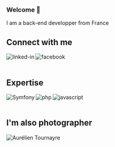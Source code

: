 ### Welcome 👋
I am a back-end developper from France

## Connect with me
[<img align="left" alt="linked-in" src="https://img.shields.io/badge/linkedin-%230077B5.svg?&style=for-the-badge&logo=linkedin&logoColor=white" />](http://in.aurelien-tournayre.com)

[<img align="left" alt="facebook" src="https://img.shields.io/badge/facebook-%231877F2.svg?&style=for-the-badge&logo=facebook&logoColor=white" />](https://www.facebook.com/aurelien.tournayre.photo/)

<br>
<br>

## Expertise
<img align="left" alt="Symfony" src="https://img.shields.io/badge/symfony%202/4/5-%2320232a.svg?&style=for-the-badge&logo=symfony&logoColor=%23ffffff&labelColor=%23000000&color=%23ffffff" />

<img align="left" alt="php" src="https://img.shields.io/badge/php%20-%2320232a.svg?&style=for-the-badge&logo=php&logoColor=%23000000&labelColor=%23ffffff&color=%238892BF&logoColor=violet" />

<img align="left" alt="javascript" src="https://img.shields.io/badge/javascript%20-%2320232a.svg?&style=for-the-badge&logo=javascript&logoColor=%23000000&labelColor=%23ffffff&color=%23000000" />

<br>
<br>

## I'm also photographer
[<img align="left" alt="Aurélien Tournayre" src="https://img.shields.io/badge/aurelien--tournayre.com%20-%2320232a.svg?&style=for-the-badge&logo=camera&logoColor=%23000000&labelColor=%23ffffff&color=%23ffffff" />](https://aurelien-tournayre.com)
